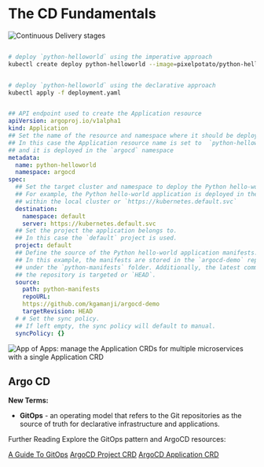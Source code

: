# The CD Fundamentals

![Continuous Delivery stages](9.ContinuousDeliveryStages.png)

``` bash

# deploy `python-helloworld` using the imperative approach 
kubectl create deploy python-helloworld --image=pixelpotato/python-helloworld:v1.0.0
```

``` bash

# deploy `python-helloworld` using the declarative approach
kubectl apply -f deployment.yaml
```

``` yaml

## API endpoint used to create the Application resource
apiVersion: argoproj.io/v1alpha1
kind: Application
## Set the name of the resource and namespace where it should be deployed.
## In this case the Application resource name is set to  `python-helloworld `
## and it is deployed in the `argocd` namespace
metadata:
  name: python-helloworld 
  namespace: argocd
spec:
  ## Set the target cluster and namespace to deploy the Python hello-world application.
  ## For example, the Python hello-world application is deployed in the `default` namespace
  ## within the local cluster or `https://kubernetes.default.svc`
  destination:
    namespace: default
    server: https://kubernetes.default.svc
  ## Set the project the application belongs to.
  ## In this case the `default` project is used.
  project: default
  ## Define the source of the Python hello-world application manifests.
  ## In this example, the manifests are stored in the `argocd-demo` repository
  ## under the `python-manifests` folder. Additionally, the latest commit within
  ## the repository is targeted or `HEAD`.
  source:
    path: python-manifests
    repoURL:
    https://github.com/kgamanji/argocd-demo
    targetRevision: HEAD
  # # Set the sync policy. 
  ## If left empty, the sync policy will default to manual.
  syncPolicy: {}
```

![App of Apps: manage the Application CRDs for multiple microservices with a single Application CRD](9.2.AppsOfApps.png)

## Argo CD

**New Terms:**

* **GitOps** - an operating model that refers to the Git repositories as the source of truth for declarative infrastructure and applications.

Further Reading
Explore the GitOps pattern and ArgoCD resources:

[A Guide To GitOps](https://www.weave.works/technologies/gitops/)
[ArgoCD Project CRD](https://argoproj.github.io/argo-cd/operator-manual/declarative-setup/#projects)
[ArgoCD Application CRD](https://argoproj.github.io/argo-cd/operator-manual/declarative-setup/#applications)
